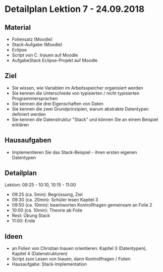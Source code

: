 
Detailplan Lektion 7 - 24.09.2018
===========================================

Material
--------

* Foliensatz (Moodle)
* Stack-Aufgabe (Moodle)
* Eclipse
* Script von C. Inauen auf Moodle
* AufgabeStack Eclipse-Projekt auf Moodle

Ziel
-----

* Sie wissen, wie Variablen im Arbeitsspeicher organisiert werden
* Sie kennen die Unterschiede von typisierten / nicht typisierten Programmiersprachen
* Sie kennen die drei Eigenschaften von Daten
* Sie kennen die zwei Grundprinzipien, warum abstrakte Datentypen definiert werden
* Sie kennen die Datenstruktur "Stack" und können Sie an einem Beispiel erklären

Hausaufgaben
--------------

* Implementieren Sie das Stack-Beispiel - ihren ersten eigenen Datentypen

Detailplan
----------

Lektion: 09:25 - 10:10, 10:15 - 11:00

* 09:25 (ca. 5min): Begrüssung, Ziel
* 09:30 (ca. 20min): Schüler lesen Kapitel 3
* 09:50 (ca. 10min): beantworten Kontrollfragen gemeinsam an Folie 2
* 10:00 (ca. 10min): Theorie ab Folie
* Rest: Übung Stack
* 11:00: Ende

Ideen
--------

- an Folien von Christian Inauen orientieren: Kapitel 3 (Datentypen), Kapitel 4 (Datenstrukturen)
- Script zum Lesen von Inauen, dann Kontrollfragen / Folien
- Hausaufgabe: Stack-Implementation

